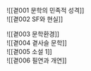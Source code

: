 ![[곁001 문학의 민족적 성격]]
<br/>
![[곁002 SF와 현실]]
<br/>

![[곁003 문학환경]]
<br/>
![[곁004 곁사슬 문학]]
<br/>
![[곁005 소설 1]]
<br/>
![[곁006 필연과 개연]]


